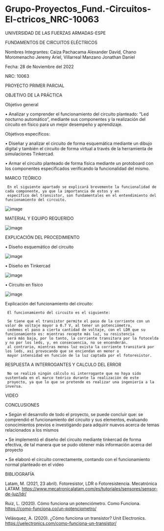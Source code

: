 # Grupo-Proyectos_Fund.-Circuitos-El-ctricos_NRC-10063

UNIVERSIDAD DE LAS FUERZAS ARMADAS-ESPE

FUNDAMENTOS DE CIRCUITOS ELÉCTRICOS	

Nombres Integrantes: Caiza Pachacama Alexander David, Chano Moromenacho Jeremy Ariel, Villarreal Manzano Jonathan Daniel

Fecha: 28 de Noviembre del 2022

NRC: 10063

PROYECTO PRIMER PARCIAL

OBJETIVO DE LA PRÁCTICA

Objetivo general

•	     Analizar y comprender el funcionamiento del circuito planteado: “Led nocturno automático”, mediante sus componentes y 
la realización del circuito en físico para un mejor desempeño y aprendizaje. 

Objetivos específicos: 

•	     Diseñar y analizar el circuito de forma esquemática mediante un dibujo digital y también el circuito de forma virtual a 
través de la herramienta de simulaciones Tinkercad. 

•	        Armar el circuito planteado de forma física mediante un protoboard con los componentes especificados verificando la 
funcionalidad del mismo.   

MARCO TEÓRICO

     En el siguiente apartado se explicará brevemente la funcionalidad de cada componente, ya que la importancia de estos y en 
     específico del transistor, son fundamentales en el entendimiento del funcionamiento del circuito. 
     
![image](https://user-images.githubusercontent.com/116780175/204426434-e951ee69-4a6d-43ba-8983-1dee16164e7e.png)

MATERIAL Y EQUIPO REQUERIDO

![image](https://user-images.githubusercontent.com/116780175/204426841-7c97a919-4fe3-40d4-a97f-13a27a2b424b.png)

EXPLICACIÓN DEL PROCEDIMIENTO

•	Diseño esquemático del circuito

![image](https://user-images.githubusercontent.com/116780175/204426524-368d8740-6c3a-41d6-9dde-7202378d2c55.png)

•	Diseño en Tinkercad

![image](https://user-images.githubusercontent.com/116780175/204426878-55f8091c-f3bf-4e26-89d2-d342c903c61f.png)

•	Circuito en físico

![image](https://user-images.githubusercontent.com/116780175/204426972-f2dfdcbf-a5a0-4abd-92b0-067053c3311c.png)

Explicación del funcionamiento del circuito:

     El funcionamiento del circuito es el siguiente:
     
     Se tiene que el transistor permite el paso de la corriente con un valor de voltaje mayor a 0.7 V, al tener un potenciómetro, 
     cedemos el paso a cierta cantidad de voltaje, con el LDR que su funcionamiento es: mientras recepte más luz, su resistencia 
     será más baja, por lo tanto, la corriente transitara por la fotocelda y no por los leds, y, en consecuencia, no se encenderán. 
     al contrario, mientras menos luz exista la corriente transitará por los leds, así provocando que se enciendan en menor o 
     mayor intensidad en función de la luz captada por el fotoresistor.

RESPUESTA A INTERROGANTES Y CALCULO DEL ERROR

     No se realizó ningún cálculo ni interrogante que no haya sido sustentada en el marco teórico durante la realización de este 
     proyecto, ya que lo que se pretende es realizar una ingeniería a la inversa. 
     
VIDEO



CONCLUSIONES

•	     Según el desarrollo de todo el proyecto, se puede concluir que: se comprendió el funcionamiento del circuito y sus elementos, 
evaluando conocimientos previos e investigando para adquirir nuevos acerca de temas relacionados a los mismos

•	     Se implementó el diseño del circuito mediante tinkercad de forma efectiva, de tal manera que se pudo obtener más información 
acerca del proyecto

•	     Se elaboró el circuito correctamente, contando con el funcionamiento normal planteado en el video

BIBLIOGRAFÍA

Latam, M. (2021, 23 abril). Fotoresistor, LDR o Fotoresistencia. Mecatrónica LATAM. 
https://www.mecatronicalatam.com/es/tutoriales/sensores/sensor-de-luz/ldr/

Ruiz, L. (2020). Cómo funciona un potenciómetro. Como Funciona. https://como-funciona.co/un-potenciometro/ 

Velásquez, A. (2020). ¿Cómo funciona un transistor? Unit Electronics. https://uelectronics.com/como-funciona-un-transistor/  



